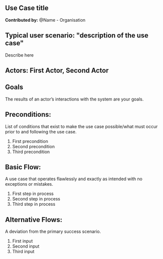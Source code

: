 
## Use Case title

**Contributed by:** @Name - Organisation

## Typical user scenario: "description of the use case"

Describe here 

## Actors: First Actor, Second Actor


## Goals 
The results of an actor’s interactions with the system are your goals.

## Preconditions: 
List of conditions that exist to make the use case possible/what must occur prior to and following the use case.
1. First precondition
2. Second precondition
3. Third precondition

## Basic Flow: 
A use case that operates flawlessly and exactly as intended with no exceptions or mistakes.
1. First step in process
2. Second step in process
3. Third step in process


## Alternative Flows: 
A deviation from the primary success scenario.
1.	First input
2.	Second input
3.  Third input
